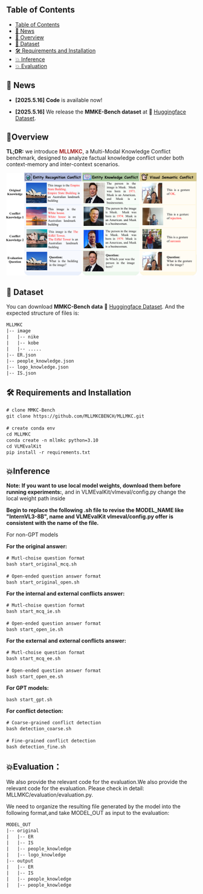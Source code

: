 ## Table of Contents

- [Table of Contents](#table-of-contents)
- [🔔 News](#-news)
- [🌟 Overview](#overview)
- [🤗 Dataset](#-dataset)
- [🛠️ Requirements and Installation](#️-requirements-and-installation)
- [💥 Inference](#training)
- [💥 Evaluation](#training)


## 🔔 News


* **[2025.5.16]**  **Code** is available now!

* **[2025.5.16]**  We release the **MMKE-Bench dataset** at 🤗 [Huggingface Dataset](https://huggingface.co/datasets/starjyf/MLLMKC-datasets).


## 🌟Overview

**TL;DR:** we introduce <span style="color:brown">**MLLMKC**</span>, a  Multi-Modal Knowledge Conflict benchmark, designed to analyze factual knowledge conflict under both context-memory and inter-context scenarios.

<img src="figs\overview.png" width="900px">

</p>

## 🤗 Dataset

You can download **MMKC-Bench data** 🤗 [Huggingface Dataset](https://huggingface.co/datasets/starjyf/MLLMKC-datasets). And the expected structure of files is:

```text
MLLMKC
|-- image
|   |-- nike
|   |-- kobe
|   |-- .....
|-- ER.json
|-- people_knowledge.json
|-- logo_knowledge.json
|-- IS.json
```

## 🛠️ Requirements and Installation

```text
# clone MMKC-Bench
git clone https://github.com/MLLMKCBENCH/MLLMKC.git

# create conda env
cd MLLMKC
conda create -n mllmkc python=3.10
cd VLMEvalKit
pip install -r requirements.txt
```


## 💥Inference
**Note: If you want to use local model weights, download them before running experiments:**, and in VLMEvalKit/vlmeval/config.py change the local weight path inside

**Begin to replace the following .sh file to revise the MODEL_NAME like "InternVL3-8B", name and VLMEvalKit vlmeval/config.py offer is consistent with the name of the file.**

For non-GPT models

**For the original answer:**
```shell
# Mutl-choise question format
bash start_original_mcq.sh

# Open-ended question answer format 
bash start_original_open.sh
```

**For the internal and external conflicts answer:**
```shell
# Mutl-choise question format
bash start_mcq_ie.sh

# Open-ended question answer format 
bash start_open_ie.sh
```

**For the external and external conflicts answer:**
```shell
# Mutl-choise question format
bash start_mcq_ee.sh

# Open-ended question answer format 
bash start_open_ee.sh
```

**For GPT models:**
```shell
bash start_gpt.sh
```

**For conflict detection:**
```shell
# Coarse-grained conflict detection
bash detection_coarse.sh

# Fine-grained conflict detection
bash detection_fine.sh
```


## 💥Evaluation：
We also provide the relevant code for the evaluation.We also provide the relevant code for the evaluation. Please check in detail: MLLMKC/evaluation/evaluation.py.

We need to organize the resulting file generated by the model into the following format,and take MODEL_OUT as input to the evaluation:

```text
MODEL_OUT
|-- original
|   |-- ER
|   |-- IS
|   |-- people_knowledge
|   |-- logo_knowledge
|-- output
|   |-- ER
|   |-- IS
|   |-- people_knowledge
|   |-- people_knowledge
```



    



